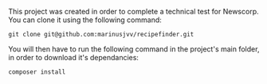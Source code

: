 This project was created in order to complete a technical test for Newscorp. You
can clone it using the following command: 

```
git clone git@github.com:marinusjvv/recipefinder.git
```

You will then have to run the following command in the project's main folder, in
order to download it's dependancies:

```
composer install
```